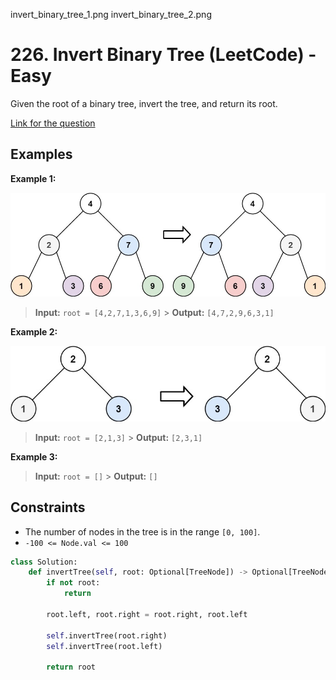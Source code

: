 invert_binary_tree_1.png
invert_binary_tree_2.png

# 226. Invert Binary Tree (LeetCode) - Easy

Given the root of a binary tree, invert the tree, and return its root.

[Link for the question](https://leetcode.com/problems/invert-binary-tree/)

## Examples

**Example 1:**

![Invert Binary Tree 1](../images/invert_binary_tree_1.png)

> **Input:** `root = [4,2,7,1,3,6,9]` > **Output:** `[4,7,2,9,6,3,1]`

**Example 2:**

![Invert Binary Tree 2](../images/invert_binary_tree_2.png)

> **Input:** `root = [2,1,3]` > **Output:** `[2,3,1]`

**Example 3:**

> **Input:** `root = []` > **Output:** `[]`

## Constraints

- The number of nodes in the tree is in the range `[0, 100]`.
- `-100 <= Node.val <= 100`

```python
class Solution:
    def invertTree(self, root: Optional[TreeNode]) -> Optional[TreeNode]:
        if not root:
            return

        root.left, root.right = root.right, root.left

        self.invertTree(root.right)
        self.invertTree(root.left)

        return root
```